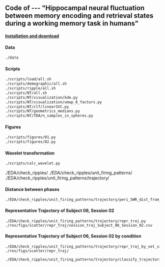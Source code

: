## Code of --- "Hippocampal neural fluctuation between memory encoding and retrieval states during a working memory task in humans"

#### [Installation and download](./docs/installation.md)

#### Data

``` bash
./data
```


#### Scripts
```bash
./scripts/load/all.sh
./scripts/demographic/all.sh
./scripts/ripple/all.sh
./scripts/NT/all.sh
./scripts/NT/visualization/kde.py
./scripts/NT/visualization/umap_8_factors.py
./scripts/NT/clf/linearSVC.py
./scripts/NT/geometrics_medians.py
./scripts/NT/TDA/n_samples_in_spheres.py


```

#### Figures

``` bash
./scripts/figures/01.py
./scripts/figures/02.py
```
















#### Wavelet transformation

``` bash
./scripts/calc_wavelet.py
```









./EDA/check_ripples/
./EDA/check_ripples/unit_firing_patterns/
./EDA/check_ripples/unit_firing_patterns/trajectory/


#### Distance between phases
```
./EDA/check_ripples/unit_firing_patterns/trajectory/peri_SWR_dist_from_P_dev.py
```

#### Representative Trajectory of Subject 06, Session 02
```
./EDA/check_ripples/unit_firing_patterns/trajectory/repr_traj.py
./res/figs/scatter/repr_traj/session_traj_Subject_06_Session_02.csv
```

#### Representative Trajectory of Subject 06, Session 02 by condition
```
./EDA/check_ripples/unit_firing_patterns/trajectory/repr_traj_by_set_size_and_task_type.py 
./res/figs/scatter/repr_traj/

./EDA/check_ripples/unit_firing_patterns/trajectory/classify_trajectories.py 


```


